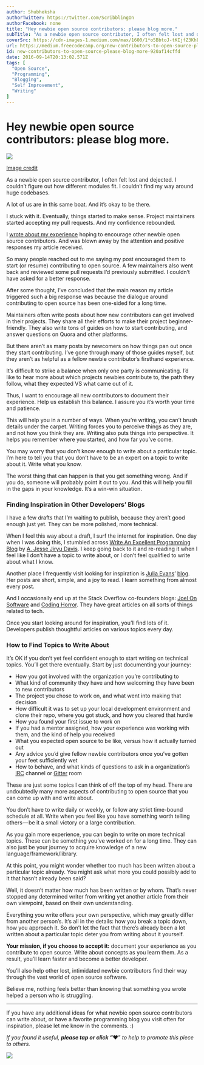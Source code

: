 ```yaml
---
author: Shubheksha
authorTwitter: https://twitter.com/ScribblingOn
authorFacebook: none
title: "Hey newbie open source contributors: please blog more."
subTitle: "As a newbie open source contributor, I often felt lost and dejected. I couldn’t figure out how different modules fit. I couldn’t find my ..."
coverSrc: https://cdn-images-1.medium.com/max/1600/1*o5BbtoJ-tKIjfZ3KhELwiQ.jpeg
url: https://medium.freecodecamp.org/new-contributors-to-open-source-please-blog-more-920af14cffd
id: new-contributors-to-open-source-please-blog-more-920af14cffd
date: 2016-09-14T20:13:02.571Z
tags: [
  "Open Source",
  "Programming",
  "Blogging",
  "Self Improvement",
  "Writing"
]
---
```

# Hey newbie open source contributors: please blog more.



![](https://cdn-images-1.medium.com/max/1600/1*o5BbtoJ-tKIjfZ3KhELwiQ.jpeg)

[Image credit](http://www.skilledup.com/articles/6-great-blogs-java-keep-ahead-software-development)



As a newbie open source contributor, I often felt lost and dejected. I couldn’t figure out how different modules fit. I couldn’t find my way around huge codebases.

A lot of us are in this same boat. And it’s okay to be there.

I stuck with it. Eventually, things started to make sense. Project maintainers started accepting my pull requests. And my confidence rebounded.

I [wrote about my experience](https://medium.freecodecamp.com/a-beginners-very-bumpy-journey-through-the-world-of-open-source-4d108d540b39) hoping to encourage other newbie open source contributors. And was blown away by the attention and positive responses my article received.

So many people reached out to me saying my post encouraged them to start (or resume) contributing to open source. A few maintainers also went back and reviewed some pull requests I’d previously submitted. I couldn’t have asked for a better response.

After some thought, I’ve concluded that the main reason my article triggered such a big response was because the dialogue around contributing to open source has been one-sided for a long time.

Maintainers often write posts about how new contributors can get involved in their projects. They share all their efforts to make their project beginner-friendly. They also write tons of guides on how to start contributing, and answer questions on Quora and other platforms.

But there aren’t as many posts by newcomers on how things pan out once they start contributing. I’ve gone through many of those guides myself, but they aren’t as helpful as a fellow newbie contributor’s firsthand experience.

It’s difficult to strike a balance when only one party is communicating. I’d like to hear more about which projects newbies contribute to, the path they follow, what they expected VS what came out of it.

Thus, I want to encourage all new contributors to document their experience. Help us establish this balance. I assure you it’s worth your time and patience.

This will help you in a number of ways. When you’re writing, you can’t brush details under the carpet. Writing forces you to perceive things as they are, and not how you think they are. Writing also puts things into perspective. It helps you remember where you started, and how far you’ve come.

You may worry that you don’t know enough to write about a particular topic. I’m here to tell you that you don’t have to be an expert on a topic to write about it. Write what you know.

The worst thing that can happen is that you get something wrong. And if you do, someone will probably point it out to you. And this will help you fill in the gaps in your knowledge. It’s a win-win situation.

### Finding Inspiration in Other Developers’ Blogs

I have a few drafts that I’m waiting to publish, because they aren’t good enough just yet. They can be more polished, more technical.

When I feel this way about a draft, I surf the internet for inspiration. One day when I was doing this, I stumbled across [Write An Excellent Programming Blog](https://emptysqua.re/blog/write-an-excellent-programming-blog/) by [A. Jesse Jiryu Davis](https://medium.com/@jessejiryudavis). I keep going back to it and re-reading it when I feel like I don’t have a topic to write about, or I don’t feel qualified to write about what I know.

Another place I frequently visit looking for inspiration is [Julia Evans](https://medium.com/@b0rk)’ [blog](http://jvns.ca/). Her posts are short, simple, and a joy to read. I learn something from almost every post.

And I occasionally end up at the Stack Overflow co-founders blogs: [Joel On Software](http://joelonsoftware.com/) and [Coding Horror](https://blog.codinghorror.com/). They have great articles on all sorts of things related to tech.

Once you start looking around for inspiration, you’ll find lots of it. Developers publish thoughtful articles on various topics every day.

### How to Find Topics to Write About

It’s OK if you don’t yet feel confident enough to start writing on technical topics. You’ll get there eventually. Start by just documenting your journey:

*   How you got involved with the organization you’re contributing to
*   What kind of community they have and how welcoming they have been to new contributors
*   The project you chose to work on, and what went into making that decision
*   How difficult it was to set up your local development environment and clone their repo, where you got stuck, and how you cleared that hurdle
*   How you found your first issue to work on
*   If you had a mentor assigned, how your experience was working with them, and the kind of help you received
*   What you expected open source to be like, versus how it actually turned out
*   Any advice you’d give fellow newbie contributors once you’ve gotten your feet sufficiently wet
*   How to behave, and what kinds of questions to ask in a organization’s [IRC](https://en.wikipedia.org/wiki/Internet_Relay_Chat) channel or [Gitter](https://gitter.im/) room

These are just some topics I can think of off the top of my head. There are undoubtedly many more aspects of contributing to open source that you can come up with and write about.

You don’t have to write daily or weekly, or follow any strict time-bound schedule at all. Write when you feel like you have something worth telling others — be it a small victory or a large contribution.

As you gain more experience, you can begin to write on more technical topics. These can be something you’ve worked on for a long time. They can also just be your journey to acquire knowledge of a new language/framework/library.

At this point, you might wonder whether too much has been written about a particular topic already. You might ask what more you could possibly add to it that hasn’t already been said?

Well, it doesn’t matter how much has been written or by whom. That’s never stopped any determined writer from writing yet another article from their own viewpoint, based on their own understanding.

Everything you write offers your own perspective, which may greatly differ from another person’s. It’s all in the details: how you break a topic down, how you approach it. So don’t let the fact that there’s already been a lot written about a particular topic deter you from writing about it yourself.

**Your mission, if you choose to accept it:** document your experience as you contribute to open source. Write about concepts as you learn them. As a result, you’ll learn faster and become a better developer.

You’ll also help other lost, intimidated newbie contributors find their way through the vast world of open source software.

Believe me, nothing feels better than knowing that something you wrote helped a person who is struggling.











* * *







If you have any additional ideas for what newbie open source contributors can write about, or have a favorite programming blog you visit often for inspiration, please let me know in the comments. :)

_If you found it useful,_ **_please tap or click “︎_**❤” _to help to promote this piece to others._



![](https://cdn-images-1.medium.com/max/1600/1*L-UrDWXiwdc5hHgjzlRDjg.gif)










